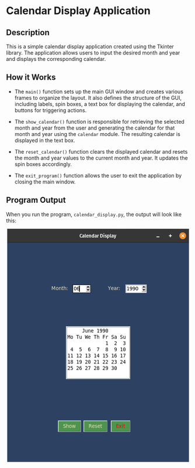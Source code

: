 # Calendar Display Application

## Description

This is a simple calendar display application created using the Tkinter library. The application allows users to input the desired month and year and displays the corresponding calendar.

## How it Works

- The <code>main()</code> function sets up the main GUI window and creates various frames to organize the layout. It also defines the structure of the GUI, including labels, spin boxes, a text box for displaying the calendar, and buttons for triggering actions.

- The <code>show_calendar()</code> function is responsible for retrieving the selected month and year from the user and generating the calendar for that month and year using the <code>calendar</code> module. The resulting calendar is displayed in the text box.

- The <code>reset_calendar()</code> function clears the displayed calendar and resets the month and year values to the current month and year. It updates the spin boxes accordingly.

- The <code>exit_program()</code> function allows the user to exit the application by closing the main window.

## Program Output

When you run the program, `calendar_display.py`, the output will look like this:

<p align="center">
  <img src="output/calendar-output.png" alt='Calendar Output'>
</p>

